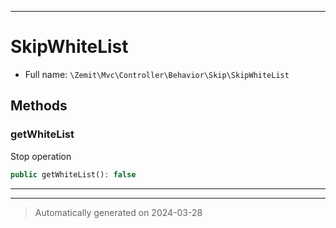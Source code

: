 ***

# SkipWhiteList





* Full name: `\Zemit\Mvc\Controller\Behavior\Skip\SkipWhiteList`




## Methods


### getWhiteList

Stop operation

```php
public getWhiteList(): false
```












***


***
> Automatically generated on 2024-03-28
